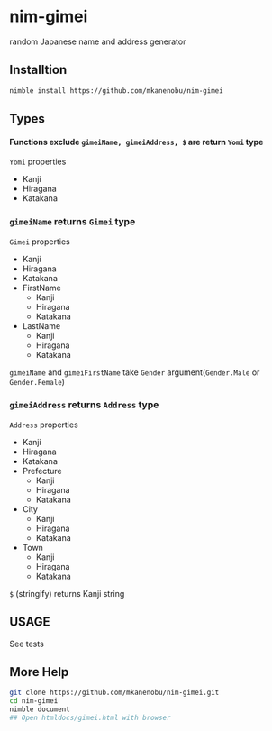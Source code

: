 # nim-gimei
random Japanese name and address generator

## Installtion

```sh
nimble install https://github.com/mkanenobu/nim-gimei
```

## Types

#### Functions exclude `gimeiName, gimeiAddress, $` are return `Yomi` type

`Yomi` properties

- Kanji
- Hiragana
- Katakana

### `gimeiName` returns `Gimei` type

`Gimei` properties

- Kanji
- Hiragana
- Katakana
- FirstName
  - Kanji
  - Hiragana
  - Katakana
- LastName
  - Kanji
  - Hiragana
  - Katakana

`gimeiName` and `gimeiFirstName` take `Gender` argument(`Gender.Male` or `Gender.Female`)

### `gimeiAddress` returns `Address` type

`Address` properties

- Kanji
- Hiragana
- Katakana
- Prefecture
  - Kanji
  - Hiragana
  - Katakana
- City
  - Kanji
  - Hiragana
  - Katakana
- Town
  - Kanji
  - Hiragana
  - Katakana

`$` (stringify) returns Kanji string

## USAGE

See tests

## More Help

```sh
git clone https://github.com/mkanenobu/nim-gimei.git
cd nim-gimei
nimble document
## Open htmldocs/gimei.html with browser
```

